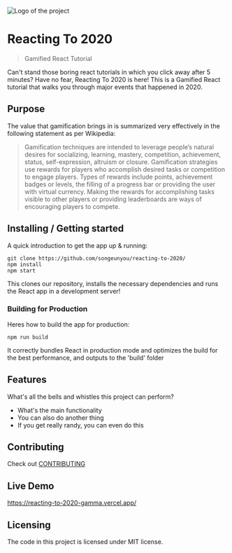 ![Logo of the project](https://raw.githubusercontent.com/jehna/readme-best-practices/master/sample-logo.png)

# Reacting To 2020
> Gamified React Tutorial

Can't stand those boring react tutorials in which you click away after 5 minutes? Have no fear, Reacting To 2020 is here! This is a Gamified React tutorial that walks you through major events that happened in 2020.

## Purpose

The value that gamification brings in is summarized very effectively in the following statement as per Wikipedia:

> Gamification techniques are intended to leverage people’s natural desires for socializing, learning, mastery, competition, achievement, status, self-expression, altruism or closure. Gamification strategies use rewards for players who accomplish desired tasks or competition to engage players. Types of rewards include points, achievement badges or levels, the filling of a progress bar or providing the user with virtual currency. Making the rewards for accomplishing tasks visible to other players or providing leaderboards are ways of encouraging players to compete.

## Installing / Getting started

A quick introduction to get the app up & running:

```shell
git clone https://github.com/songeunyou/reacting-to-2020/
npm install
npm start
```

This clones our repository, installs the necessary dependencies and runs the React app in a development server!

### Building for Production

Heres how to build the app for production:

```shell
npm run build
```

It correctly bundles React in production mode and optimizes the build for the best performance, and outputs to the 'build' folder

## Features

What's all the bells and whistles this project can perform?
* What's the main functionality
* You can also do another thing
* If you get really randy, you can even do this

## Contributing

Check out [CONTRIBUTING](CONTRIBUTING.md)

## Live Demo
https://reacting-to-2020-gamma.vercel.app/

## Licensing

The code in this project is licensed under MIT license.
